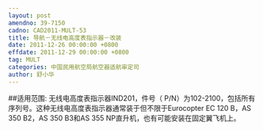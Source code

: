 ```yaml
---
layout: post
amendno: 39-7150
cadno: CAD2011-MULT-53
title: 导航－无线电高度表指示器－改装
date: 2011-12-26 00:00:00 +0800
effdate: 2011-12-29 00:00:00 +0800
tag: MULT
categories: 中国民用航空局航空器适航审定司
author: 舒小华
---
```


##适用范围:
无线电高度表指示器IND201，件号（ P/N）为102-2100，包括所有序列号。这种无线电高度表指示器通常装于但不限于Eurocopter EC 120 B，AS 350 B2，AS 350 B3和AS 355 NP直升机，也有可能安装在固定翼飞机上。

